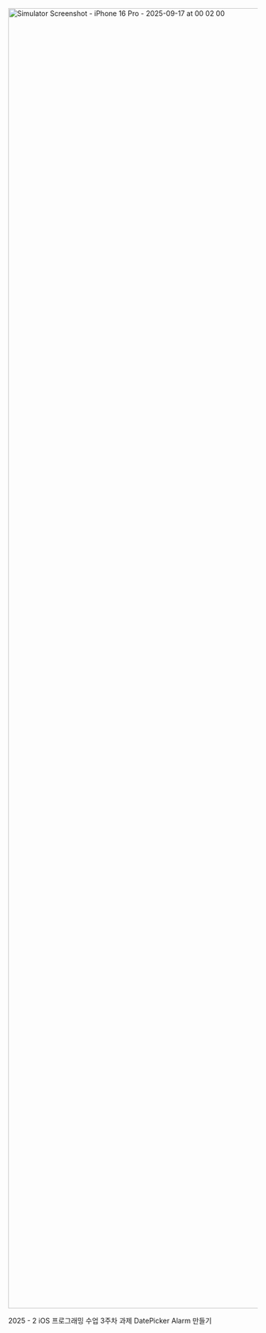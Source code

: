 <img width="1206" height="2622" alt="Simulator Screenshot - iPhone 16 Pro - 2025-09-17 at 00 02 00" src="https://github.com/user-attachments/assets/7a8e9f1a-d532-4ea3-9b89-92f8cabe1dc9" />

2025 - 2 iOS 프로그래밍 수업 3주차 과제 DatePicker Alarm 만들기
